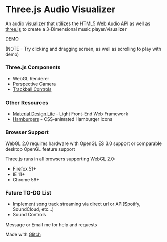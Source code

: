 # Three.js Audio Visualizer

An audio visualizer that utilizes the HTML5 [Web Audio API](https://developer.mozilla.org/en-US/docs/Web/API/Web_Audio_API#Web_audio_concepts_and_usage) as well as [three.js](https://threejs.org) to create a 3-Dimensional music player/visualizer

[DEMO](https://circle-audio-visualizer.glitch.me/)

(NOTE - Try clicking and dragging screen, as well as scrolling to play with demo)

### Three.js Components

* WebGL Renderer
* Perspective Camera
* [Trackball Controls](https://github.com/mrdoob/three.js/blob/master/examples/js/controls/TrackballControls.js)

### Other Resources

* [Material Design Lite](https://getmdl.io/) - Light Front-End Web Framework
* [Hamburgers](https://jonsuh.com/hamburgers/) - CSS-animated Hamburger Icons

### Browser Support

WebGL 2.0 requires hardware with OpenGL ES 3.0 support or comparable desktop OpenGL feature support

Three.js runs in all browsers supporting WebGL 2.0:

* Firefox 51+
* IE 11+
* Chrome 59+

### Future TO-DO List

* Implement song track streaming via direct url or API(Spotify, SoundCloud, etc...)
* Sound Controls

Message or Email me for help and requests

Made with [Glitch](https://glitch.com)
